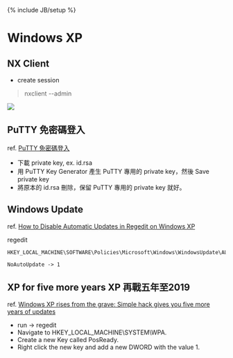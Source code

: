 
{% include JB/setup %}

# Windows XP

## NX Client

* create session

> nxclient --admin

![](pic/attach.png)

## PuTTY 免密碼登入
ref. [PuTTY 免密碼登入](http://josephj.com/article/putty-key/)

- 下載 private key, ex. id.rsa
- 用 PuTTY Key Generator 產生 PuTTY 專用的 private key，然後 Save private key
- 將原本的 id.rsa 刪除，保留 PuTTY 專用的 private key 就好。

## Windows Update
ref. [How to Disable Automatic Updates in Regedit on Windows XP](http://www.ehow.com/how_6794624_disable-updates-regedit-windows-xp.html)

regedit

    HKEY_LOCAL_MACHINE\SOFTWARE\Policies\Microsoft\Windows\WindowsUpdate\AU
    
    NoAutoUpdate -> 1

## XP for five more years XP 再戰五年至2019
ref. [Windows XP rises from the grave: Simple hack gives you five more years of updates](http://www.extremetech.com/computing/183362-windows-xp-rises-from-the-grave-simple-hack-gives-you-five-more-years-of-updates)

  
* run -> regedit
* Navigate to HKEY_LOCAL_MACHINE\SYSTEM\WPA\. 
* Create a new Key called PosReady.
* Right click the new key and add a new DWORD with the value 1.